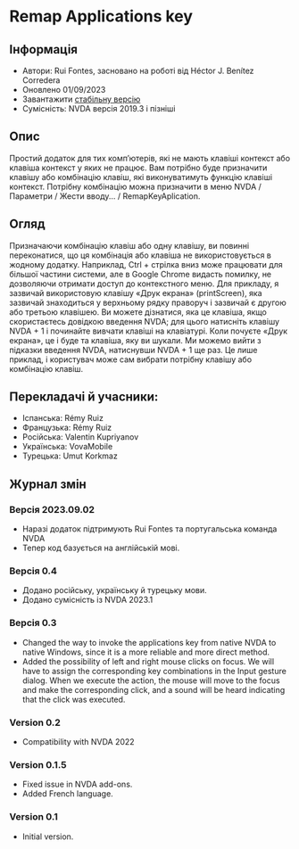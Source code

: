 # Remap Applications key


## Інформація
* Автори: Rui Fontes, засновано на роботі від Héctor J. Benítez Corredera
* Оновлено 01/09/2023
* Завантажити [стабільну версію][1]
* Сумісність: NVDA версія 2019.3 і пізніші


## Опис
Простий додаток для тих комп’ютерів, які не мають клавіші контекст або клавіша контекст у яких не працює.
Вам потрібно буде призначити клавішу або комбінацію клавіш, які виконуватимуть функцію клавіші контекст.
Потрібну комбінацію можна призначити в меню NVDA / Параметри / Жести вводу... / RemapKeyAplication.


## Огляд
Призначаючи комбінацію клавіш або одну клавішу, ви повинні переконатися, що ця комбінація або клавіша не використовується в жодному додатку.
Наприклад, Ctrl + стрілка вниз може працювати для більшої частини системи, але в Google Chrome видасть помилку, не дозволяючи отримати доступ до контекстного меню.
Для прикладу, я зазвичай використовую клавішу «Друк екрана» (printScreen), яка зазвичай знаходиться у верхньому рядку праворуч і зазвичай є другою або третьою клавішею.
Ви можете дізнатися, яка це клавіша, якщо скористаєтесь довідкою введення NVDA; для цього натисніть клавішу NVDA + 1 і починайте вивчати клавіші на клавіатурі. Коли почуєте «Друк екрана», це і буде та клавіша, яку ви шукали. Ми можемо вийти з підказки введення NVDA, натиснувши NVDA + 1 ще раз.
Це лише приклад, і користувач може сам вибрати потрібну клавішу або комбінацію клавіш.


## Перекладачі й учасники:
* Іспанська: Rémy Ruiz
* Французька: Rémy Ruiz
* Російська: Valentin Kupriyanov
* Українська: VovaMobile
* Турецька: Umut Korkmaz


## Журнал змін


### Версія 2023.09.02
* Наразі додаток підтримують Rui Fontes та португальська команда NVDA
* Тепер код базується на англійській мові.


### Версія 0.4
* Додано російську, українську й турецьку мови.
* Додано сумісність із NVDA 2023.1


### Версія 0.3
* Changed the way to invoke the applications key from native NVDA to native Windows, since it is a more reliable and more direct method.
* Added the possibility of left and right mouse clicks on focus.
We will have to assign the corresponding key combinations in the Input gesture dialog.
When we execute the action, the mouse will move to the focus and make the corresponding click, and a sound will be heard indicating that the click was executed.


### Version 0.2
* Compatibility with NVDA 2022


### Version 0.1.5
* Fixed issue in NVDA add-ons.
* Added French language.


### Version 0.1
* Initial version.

[1]: https://github.com/ruifontes/RemapKeyAplication-para-NVDA/releases/download/2023.09.26/remapApplicationsKey-2023.09.26.nvda-addon

